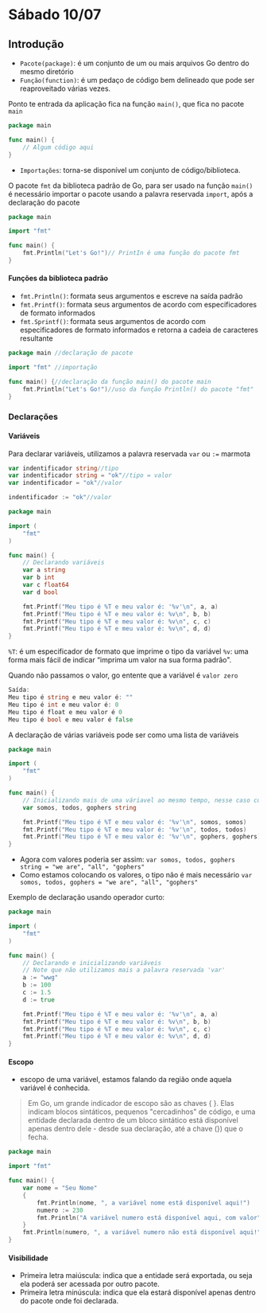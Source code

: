 # Sábado 10/07

## Introdução

- `Pacote(package)`: é um conjunto de um ou mais arquivos Go dentro do mesmo diretório
- `Função(function)`: é um pedaço de código bem delineado que pode ser reaproveitado várias vezes.

Ponto te entrada da aplicação fica na função `main()`, que fica no pacote `main`

```go
package main

func main() {
	// Algum código aqui
}
```

- `Importações`: torna-se disponível um conjunto de código/biblioteca.

O pacote `fmt` da biblioteca padrão de Go, para ser usado na função `main()` é necessário 
importar o pacote usando a palavra reservada `import`, após a declaração do pacote

```go
package main

import "fmt"

func main() {
	fmt.Println("Let's Go!")// PrintIn é uma função do pacote fmt
}
```

#### Funções da biblioteca padrão
- `fmt.Println()`: formata seus argumentos e escreve na saída padrão
- `fmt.Printf()`: formata seus argumentos de acordo com especificadores de formato informados
- `fmt.Sprintf()`: formata seus argumentos de acordo com especificadores de formato informados e retorna a cadeia de caracteres resultante

```go
package main //declaração de pacote

import "fmt" //importação

func main() {//declaração da função main() do pacote main
	fmt.Println("Let's Go!")//uso da função Println() do pacote "fmt"
}
```

### Declarações

#### Variáveis

Para declarar variáveis, utilizamos a palavra reservada `var` ou `:=` marmota

```go
var indentificador string//tipo
var indentificador string = "ok"//tipo = valor
var indentificador = "ok"//valor

indentificador := "ok"//valor
```

```go
package main

import (
	"fmt"
)

func main() {
	// Declarando variáveis
	var a string
	var b int
	var c float64
	var d bool

	fmt.Printf("Meu tipo é %T e meu valor é: '%v'\n", a, a)
	fmt.Printf("Meu tipo é %T e meu valor é: %v\n", b, b)	
	fmt.Printf("Meu tipo é %T e meu valor é: %v\n", c, c)
	fmt.Printf("Meu tipo é %T e meu valor é: %v\n", d, d)
}
```

`%T`: é um especificador de formato que imprime o tipo da variável
`%v`: uma forma mais fácil de indicar “imprima um valor na sua forma padrão".

Quando não passamos o valor, go entente que a variável é `valor zero`

```go
Saída:
Meu tipo é string e meu valor é: ""
Meu tipo é int e meu valor é: 0
Meu tipo é float e meu valor é 0
Meu tipo é bool e meu valor é false
```

A declaração de várias variáveis pode ser como uma lista de variáveis

```go
package main

import (
	"fmt"
)

func main() {
	// Inicializando mais de uma váriavel ao mesmo tempo, nesse caso com valor zero
	var somos, todos, gophers string

	fmt.Printf("Meu tipo é %T e meu valor é: '%v'\n", somos, somos)
	fmt.Printf("Meu tipo é %T e meu valor é: '%v'\n", todos, todos)
	fmt.Printf("Meu tipo é %T e meu valor é: '%v'\n", gophers, gophers)
}
```
- Agora com valores poderia ser assim:
<code>var somos, todos, gophers string = "we are", "all", "gophers"</code>
- Como estamos colocando os valores, o tipo não é mais necessário
<code>var somos, todos, gophers = "we are", "all", "gophers"</code>

Exemplo de declaração usando operador curto:
```go
package main

import (
	"fmt"
)

func main() {
	// Declarando e inicializando variáveis
	// Note que não utilizamos mais a palavra reservada 'var'
	a := "wwg"
	b := 100
	c := 1.5
	d := true

	fmt.Printf("Meu tipo é %T e meu valor é: '%v'\n", a, a)
	fmt.Printf("Meu tipo é %T e meu valor é: %v\n", b, b)	
	fmt.Printf("Meu tipo é %T e meu valor é: %v\n", c, c)
	fmt.Printf("Meu tipo é %T e meu valor é: %v\n", d, d)
}
```

#### Escopo

- escopo de uma variável, estamos falando da região onde aquela variável é conhecida.

>Em Go, um grande indicador de escopo são as chaves { }. Elas indicam blocos sintáticos, pequenos "cercadinhos" de código, e uma entidade declarada dentro de um bloco sintático está disponível apenas dentro dele - desde sua declaração, até a chave (}) que o fecha.

```go
package main

import "fmt"

func main() {
	var nome = "Seu Nome"
	{
		fmt.Println(nome, ", a variável nome está disponível aqui!")
		numero := 230
		fmt.Println("A variável numero está disponível aqui, com valor", numero)
	}
	fmt.Println(numero, ", a variável numero não está disponível aqui!")
}
```

#### Visibilidade

- Primeira letra maiúscula: indica que a entidade será exportada, ou seja ela poderá ser acessada por outro pacote.
- Primeira letra minúscula: indica que ela estará disponível apenas dentro do pacote onde foi declarada.